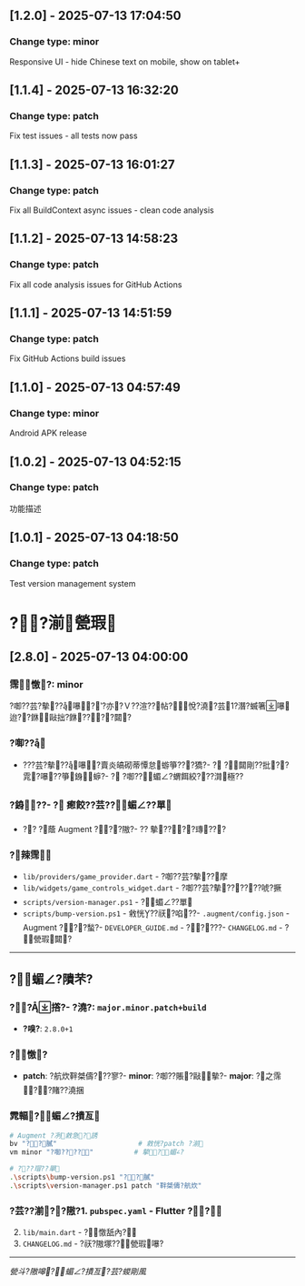﻿## [1.2.0] - 2025-07-13 17:04:50

### Change type: minor
Responsive UI - hide Chinese text on mobile, show on tablet+

## [1.1.4] - 2025-07-13 16:32:20

### Change type: patch
Fix test issues - all tests now pass

## [1.1.3] - 2025-07-13 16:01:27

### Change type: patch
Fix all BuildContext async issues - clean code analysis

## [1.1.2] - 2025-07-13 14:58:23

### Change type: patch
Fix all code analysis issues for GitHub Actions

## [1.1.1] - 2025-07-13 14:51:59

### Change type: patch
Fix GitHub Actions build issues

## [1.1.0] - 2025-07-13 04:57:49

### Change type: minor
Android APK release

## [1.0.2] - 2025-07-13 04:52:15

### Change type: patch
功能描述

## [1.0.1] - 2025-07-13 04:18:50

### Change type: patch
Test version management system

# ??湔甇瑕

## [2.8.0] - 2025-07-13 04:00:00

### 霈憿?: minor
?啣??芸?摰??嚗?‵?亦?Ｖ??渲??帖?悅?澆?芸1?潛?蝛箸嚗迨??銝敺拙?銝????閮?

### ?啣??
- ???芸?摰??嚗?賣炎皜砌蒂憛怠蝣箏???獢?- ? ?閮剛??批??雿?嚗??箏銵＊蝷?- ? ?啣??蝞∠?蝟餌絞???潸極??
### ?銵??- ? 瘛餃??芸??蝞∠??單
- ?? ?蔭 Augment ???隞?- ?? 摰????瑼???

### ?辣霈
- `lib/providers/game_provider.dart` - ?啣??芸?摰??摩
- `lib/widgets/game_controls_widget.dart` - ?啣??芸?摰??????唬?撅
- `scripts/version-manager.ps1` - ?蝞∠??單
- `scripts/bump-version.ps1` - 敹恍??祆?啗??- `.augment/config.json` - Augment ???蝵?- `DEVELOPER_GUIDE.md` - ?????- `CHANGELOG.md` - ?甇瑕閮?

---

## ?蝞∠?隤芣?

### ??撘?- **?澆?**: `major.minor.patch+build`
- **?嗅?**: `2.8.0+1`

### ?憿?
- **patch**: ?航炊靽桀儔???寥?- **minor**: ?啣??賬?敺摰?- **major**: ?之霈??賭??澆捆

### 雿輻?蝞∠?撌亙
```bash
# Augment ?冽敹急?誘
bv "??膩"                    # 敹恍?patch ?湔
vm minor "?啣????"          # 摰?蝞∠?

# ???瑁??單
.\scripts\bump-version.ps1 "??膩"
.\scripts\version-manager.ps1 patch "靽桀儔?航炊"
```

### ?芸??湔??隞?1. `pubspec.yaml` - Flutter ??
2. `lib/main.dart` - ?憿舐內?
3. `CHANGELOG.md` - ?祆?隞塚??甇瑕嚗?
---

*甇斗?隞嗥?蝞∠?撌亙?芸?蝬剛風*









